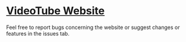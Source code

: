 # [VideoTube Website](https://github.com/Chex07/VideoTube)

Feel free to report bugs concerning the website or suggest changes or features in the issues tab.
